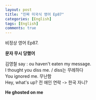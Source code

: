 ```yaml
---
layout: post
title: "진짜 미국식 영어 Ep87"
categories: [English]
tags: [English]
comments: true
---
```


비정상 영어 Ep87.

<b> 문자 무시 당했어</b>

김영철 say : ou haven't eaten my message. <br> 
I thought you diss me. / diss는 무례하다 <br> 
You ignored me. 무난함 <br> 
Hey, what's up? 전 애인 연락 -> 한국 자니? 

<b> He ghosted on me</b>
